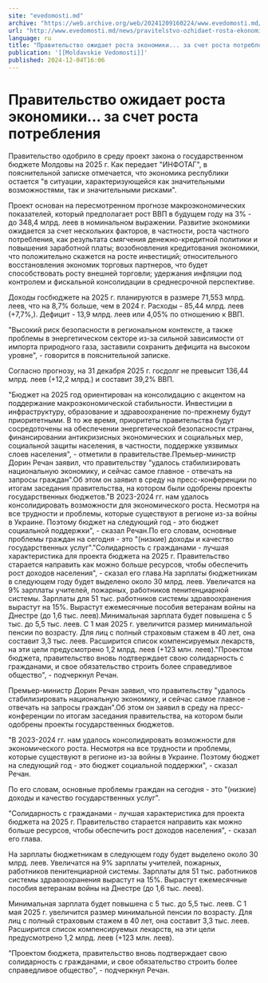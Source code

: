 ```yaml
---
site: "evedomosti.md"
archive: "https://web.archive.org/web/20241209160224/www.evedomosti.md/news/pravitelstvo-ozhidaet-rosta-ekonomiki-za-schet-rosta-potrebl"
url: "http://www.evedomosti.md/news/pravitelstvo-ozhidaet-rosta-ekonomiki-za-schet-rosta-potrebl"
language: ru
title: "Правительство ожидает роста экономики... за счет роста потребления"
publication: '[[Moldavskie Vedomosti]]'
published: 2024-12-04T16:06
---
```


# Правительство ожидает роста экономики... за счет роста потребления

Правительство одобрило в среду проект закона о государственном бюджете Молдовы на 2025 г. Как передает "ИНФОТАГ", в пояснительной записке отмечается, что экономика республики остается "в ситуации, характеризующейся как значительными возможностями, так и значительными рисками".

Проект основан на пересмотренном прогнозе макроэкономических показателей, который предполагает рост ВВП в будущем году на 3% - до 348,4 млрд. леев в номинальном выражении. Развитие экономики ожидается за счет нескольких факторов, в частности, роста частного потребления, как результата смягчения денежно-кредитной политики и повышения заработной платы; возобновления кредитования экономики, что положительно скажется на росте инвестиций; относительного восстановления экономик торговых партнеров, что будет способствовать росту внешней торговли; удержания инфляции под контролем и фискальной консолидации в среднесрочной перспективе.

Доходы госбюджете на 2025 г. планируются в размере 71,553 млрд. леев, что на 8,7% больше, чем в 2024 г. Расходы - 85,44 млрд. леев (+7,7%,). Дефицит - 13,9 млрд. леев или 4,05% по отношению к ВВП.

"Высокий риск безопасности в региональном контексте, а также проблемы в энергетическом секторе из-за сильной зависимости от импорта природного газа, заставили сохранить дефицита на высоком уровне", - говорится в пояснительной записке.

Согласно прогнозу, на 31 декабря 2025 г. госдолг не превысит 136,44 млрд. леев (+12,2 млрд.) и составит 39,2% ВВП.

"Бюджет на 2025 год ориентирован на консолидацию с акцентом на поддержание макроэкономической стабильности. Инвестиции в инфраструктуру, образование и здравоохранение по-прежнему будут приоритетными. В то же время, приоритеты правительства будут сосредоточены на обеспечении энергетической безопасности страны, финансировании антикризисных экономических и социальных мер, социальной защиты населения, в частности, поддержке уязвимых слоев населения", - отметили в правительстве.Премьер-министр Дорин Речан заявил, что правительству "удалось стабилизировать национальную экономику, и сейчас самое главное - отвечать на запросы граждан".Об этом он заявил в среду на пресс-конференции по итогам заседания правительства, на котором были одобрены проекты государственных бюджетов."В 2023-2024 гг. нам удалось консолидировать возможности для экономического роста. Несмотря на все трудности и проблемы, которые существуют в регионе из-за войны в Украине. Поэтому бюджет на следующий год - это бюджет социальной поддержки", - сказал Речан.По его словам, основные проблемы граждан на сегодня - это "(низкие) доходы и качество государственных услуг"."Солидарность с гражданами - лучшая характеристика для проекта бюджета на 2025 г. Правительство старается направить как можно больше ресурсов, чтобы обеспечить рост доходов населения", - сказал его глава.На зарплаты бюджетникам в следующем году будет выделено около 30 млрд. леев. Увеличатся на 9% зарплаты учителей, пожарных, работников пенитенциарной системы. Зарплаты для 51 тыс. работников системы здравоохранения вырастут на 15%. Вырастут ежемесячные пособия ветеранам войны на Днестре (до 1,6 тыс. леев).Минимальная зарплата будет повышена с 5 тыс. до 5,5 тыс. леев. С 1 мая 2025 г. увеличится размер минимальной пенсии по возрасту. Для лиц с полный страховым стажем в 40 лет, она составит 3,3 тыс. леев. Расширится список компенсируемых лекарств, на эти цели предусмотрено 1,2 млрд. леев (+123 млн. леев)."Проектом бюджета, правительство вновь подтверждает свою солидарность с гражданами, и свое обязательство строить более справедливое общество", - подчеркнул Речан.

Премьер-министр Дорин Речан заявил, что правительству "удалось стабилизировать национальную экономику, и сейчас самое главное - отвечать на запросы граждан".Об этом он заявил в среду на пресс-конференции по итогам заседания правительства, на котором были одобрены проекты государственных бюджетов.

"В 2023-2024 гг. нам удалось консолидировать возможности для экономического роста. Несмотря на все трудности и проблемы, которые существуют в регионе из-за войны в Украине. Поэтому бюджет на следующий год - это бюджет социальной поддержки", - сказал Речан.

По его словам, основные проблемы граждан на сегодня - это "(низкие) доходы и качество государственных услуг".

"Солидарность с гражданами - лучшая характеристика для проекта бюджета на 2025 г. Правительство старается направить как можно больше ресурсов, чтобы обеспечить рост доходов населения", - сказал его глава.

На зарплаты бюджетникам в следующем году будет выделено около 30 млрд. леев. Увеличатся на 9% зарплаты учителей, пожарных, работников пенитенциарной системы. Зарплаты для 51 тыс. работников системы здравоохранения вырастут на 15%. Вырастут ежемесячные пособия ветеранам войны на Днестре (до 1,6 тыс. леев).

Минимальная зарплата будет повышена с 5 тыс. до 5,5 тыс. леев. С 1 мая 2025 г. увеличится размер минимальной пенсии по возрасту. Для лиц с полный страховым стажем в 40 лет, она составит 3,3 тыс. леев. Расширится список компенсируемых лекарств, на эти цели предусмотрено 1,2 млрд. леев (+123 млн. леев).

"Проектом бюджета, правительство вновь подтверждает свою солидарность с гражданами, и свое обязательство строить более справедливое общество", - подчеркнул Речан.